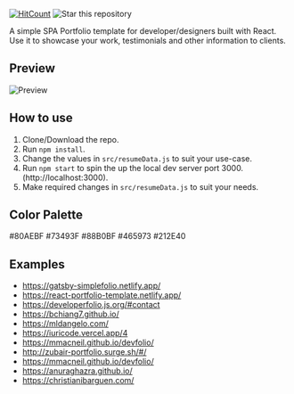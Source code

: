 [![HitCount](http://hits.dwyl.io/rbhatia46/React-Portfolio.svg)](http://hits.dwyl.io/rbhatia46/React-Portfolio)
![Star this repository](https://img.shields.io/github/stars/rbhatia46/React-Portfolio?style=social)


A simple SPA Portfolio template for developer/designers built with React. Use it to showcase your work, testimonials and other information to clients.

## Preview
![Preview](https://image.ibb.co/e5uBf0/Capture.png)

## How to use
1. Clone/Download the repo.
2. Run  ``` npm install ```.
3. Change the values in ```src/resumeData.js``` to suit your use-case.
4. Run ```npm start``` to spin the up the local dev server port 3000.(http://localhost:3000).
5. Make required changes in ```src/resumeData.js``` to suit your needs.

## Color Palette
#80AEBF
#73493F
#88B0BF
#465973
#212E40



## Examples

- https://gatsby-simplefolio.netlify.app/
- https://react-portfolio-template.netlify.app/
- https://developerfolio.js.org/#contact 
- https://bchiang7.github.io/
- https://mldangelo.com/
- https://iuricode.vercel.app/4
- https://mmacneil.github.io/devfolio/
- http://zubair-portfolio.surge.sh/#/
- https://mmacneil.github.io/devfolio/
- https://anuraghazra.github.io/
- https://christianibarguen.com/